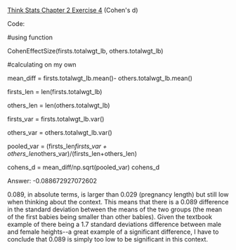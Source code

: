 [Think Stats Chapter 2 Exercise 4](http://greenteapress.com/thinkstats2/html/thinkstats2003.html#toc24) (Cohen's d)

Code: 

#using function 

CohenEffectSize(firsts.totalwgt_lb, others.totalwgt_lb)

\#calculating on my own 

mean_diff = firsts.totalwgt_lb.mean()- others.totalwgt_lb.mean() 

firsts_len = len(firsts.totalwgt_lb) 

others_len = len(others.totalwgt_lb) 

firsts_var = firsts.totalwgt_lb.var() 

others_var = others.totalwgt_lb.var() 

pooled_var = (firsts_len*firsts_var + others_len*others_var)/(firsts_len+others_len) 

cohens_d = mean_diff/np.sqrt(pooled_var) cohens_d

Answer: -0.088672927072602

0.089, in absolute terms, is larger than 0.029 (pregnancy length) but still low when thinking about the context. This means that there is a 0.089 difference in the standard deviation between the means of the two groups (the mean of the first babies being smaller than other babies). Given the textbook example of there being a 1.7 standard deviations difference between male and female heights--a great example of a significant difference, I have to conclude that 0.089 is simply too low to be significant in this context.
